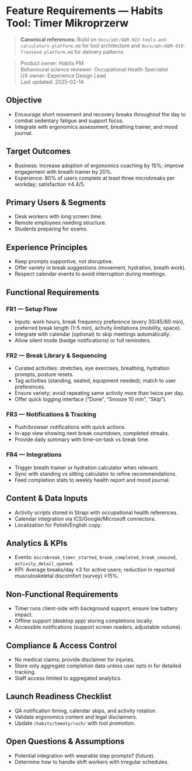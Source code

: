 # Feature Requirements — Habits Tool: Timer Mikroprzerw

> **Canonical references:** Build on `docs/adr/ADR-022-tools-and-calculators-platform.md` for tool architecture and `docs/adr/ADR-019-frontend-platform.md` for delivery patterns.

> Product owner: Habits PM  
> Behavioural science reviewer: Occupational Health Specialist  
> UX owner: Experience Design Lead  
> Last updated: 2025-02-14

## Objective
- Encourage short movement and recovery breaks throughout the day to combat sedentary fatigue and support focus.
- Integrate with ergonomics assessment, breathing trainer, and mood journal.

## Target Outcomes
- Business: Increase adoption of ergonomics coaching by 15%; improve engagement with breath trainer by 20%.
- Experience: 80% of users complete at least three microbreaks per workday; satisfaction ≥4.4/5.

## Primary Users & Segments
- Desk workers with long screen time.
- Remote employees needing structure.
- Students preparing for exams.

## Experience Principles
- Keep prompts supportive, not disruptive.
- Offer variety in break suggestions (movement, hydration, breath work).
- Respect calendar events to avoid interruption during meetings.

## Functional Requirements

### FR1 — Setup Flow
- Inputs: work hours, break frequency preference (every 30/45/60 min), preferred break length (1–5 min), activity limitations (mobility, space).
- Integrate with calendar (optional) to skip meetings automatically.
- Allow silent mode (badge notifications) or full reminders.

### FR2 — Break Library & Sequencing
- Curated activities: stretches, eye exercises, breathing, hydration prompts, posture resets.
- Tag activities (standing, seated, equipment needed); match to user preferences.
- Ensure variety; avoid repeating same activity more than twice per day.
- Offer quick logging interface (“Done”, “Snooze 10 min”, “Skip”).

### FR3 — Notifications & Tracking
- Push/browser notifications with quick actions.
- In-app view showing next break countdown, completed streaks.
- Provide daily summary with time-on-task vs break time.

### FR4 — Integrations
- Trigger breath trainer or hydration calculator when relevant.
- Sync with standing vs sitting calculator to refine recommendations.
- Feed completion stats to weekly health report and mood journal.

## Content & Data Inputs
- Activity scripts stored in Strapi with occupational health references.
- Calendar integration via ICS/Google/Microsoft connectors.
- Localization for Polish/English copy.

## Analytics & KPIs
- Events: `microbreak_timer_started`, `break_completed`, `break_snoozed`, `activity_detail_opened`.
- KPI: Average breaks/day ≥3 for active users; reduction in reported musculoskeletal discomfort (survey) ≥15%.

## Non-Functional Requirements
- Timer runs client-side with background support; ensure low battery impact.
- Offline support (desktop app) storing completions locally.
- Accessible notifications (support screen readers, adjustable volume).

## Compliance & Access Control
- No medical claims; provide disclaimer for injuries.
- Store only aggregate completion data unless user opts in for detailed tracking.
- Staff access limited to aggregated analytics.

## Launch Readiness Checklist
- QA notification timing, calendar skips, and activity rotation.
- Validate ergonomics content and legal disclaimers.
- Update `/habits/tematy/ruch/` with tool promotion.

## Open Questions & Assumptions
- Potential integration with wearable step prompts? (future).
- Determine how to handle shift workers with irregular schedules.
